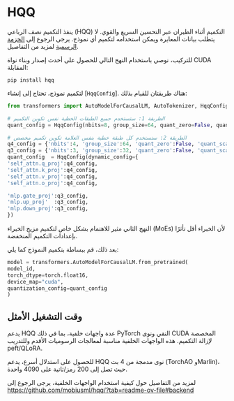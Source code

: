 # HQQ

ينفذ التكميم نصف الرباعي (HQQ) التكميم أثناء الطيران عبر التحسين السريع والقوي. لا يتطلب بيانات المعايرة ويمكن استخدامه لتكميم أي نموذج. يرجى الرجوع إلى <a href="https://github.com/mobiusml/hqq/">الحزمة الرسمية</a> لمزيد من التفاصيل.

للتركيب، نوصي باستخدام النهج التالي للحصول على أحدث إصدار وبناء نواة CUDA المقابلة:

```
pip install hqq
```

لتكميم نموذج، تحتاج إلى إنشاء [`HqqConfig`]. هناك طريقتان للقيام بذلك:

```Python
from transformers import AutoModelForCausalLM, AutoTokenizer, HqqConfig

# الطريقة 1: ستستخدم جميع الطبقات الخطية نفس تكوين التكميم
quant_config = HqqConfig(nbits=8, group_size=64, quant_zero=False, quant_scale=False, axis=0) #يتم استخدام axis=0 بشكل افتراضي
```

```Python
# الطريقة 2: ستستخدم كل طبقة خطية بنفس العلامة تكوين تكميم مخصص
q4_config = {'nbits':4, 'group_size':64, 'quant_zero':False, 'quant_scale':False}
q3_config = {'nbits':3, 'group_size':32, 'quant_zero':False, 'quant_scale':False}
quant_config  = HqqConfig(dynamic_config={
'self_attn.q_proj':q4_config,
'self_attn.k_proj':q4_config,
'self_attn.v_proj':q4_config,
'self_attn.o_proj':q4_config,

'mlp.gate_proj':q3_config,
'mlp.up_proj'  :q3_config,
'mlp.down_proj':q3_config,
})
```

النهج الثاني مثير للاهتمام بشكل خاص لتكميم مزيج الخبراء (MoEs) لأن الخبراء أقل تأثرًا بإعدادات التكميم المنخفضة.

بعد ذلك، قم ببساطة بتكميم النموذج كما يلي:

```Python
model = transformers.AutoModelForCausalLM.from_pretrained(
model_id,
torch_dtype=torch.float16,
device_map="cuda",
quantization_config=quant_config
)
```

## وقت التشغيل الأمثل

يدعم HQQ عدة واجهات خلفية، بما في ذلك PyTorch النقي ونوى CUDA المخصصة لإزالة التكميم. هذه الواجهات الخلفية مناسبة لمعالجات الرسوميات الأقدم وللتدريب peft/QLoRA.

للحصول على استدلال أسرع، يدعم HQQ نوى مدمجة من 4 بت (TorchAO وMarlin)، حيث تصل إلى 200 رمز/ثانية على 4090 واحدة.

لمزيد من التفاصيل حول كيفية استخدام الواجهات الخلفية، يرجى الرجوع إلى https://github.com/mobiusml/hqq/?tab=readme-ov-file#backend